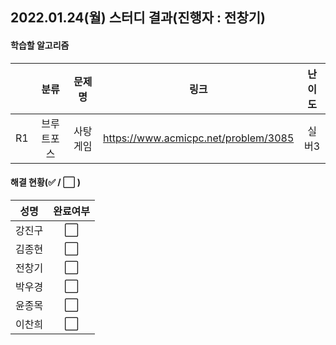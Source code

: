 ## 2022.01.24(월) 스터디 결과(진행자 : 전창기)

#### 학습할 알고리즘

|      |    분류    |  문제명  |                 링크                 | 난이도 |
| :--: | :--------: | :------: | :----------------------------------: | :----: |
|  R1  | 브루트포스 | 사탕게임 | https://www.acmicpc.net/problem/3085 | 실버3  |

#### 해결 현황(:white_check_mark: / :white_large_square:  )

|  성명  |       완료여부       |
| :----: | :------------------: |
| 강진구 | :white_large_square: |
| 김종현 | :white_large_square: |
| 전창기 | :white_large_square: |
| 박우경 | :white_large_square: |
| 윤종목 | :white_large_square: |
| 이찬희 | :white_large_square: |

